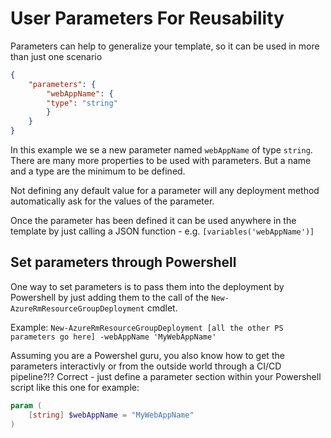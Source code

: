 # User Parameters For Reusability
Parameters can help to generalize your template, so it can be used in more than just one scenario

```json
{
    "parameters": {
        "webAppName": {
        "type": "string"
        }
    }
}
```
In this example we se a new parameter named `webAppName` of type `string`. There are many more properties to be used with parameters. But a name and a type are the minimum to be defined.

Not defining any default value for a parameter will any deployment method automatically ask for the values of the parameter.

Once the parameter has been defined it can be used anywhere in the template by just calling a JSON function - e.g. `[variables('webAppName')]`

## Set parameters through Powershell
One way to set parameters is to pass them into the deployment by Powershell by just adding them to the call of the `New-AzureRmResourceGroupDeployment` cmdlet.

Example: `New-AzureRmResourceGroupDeployment [all the other PS parameters go here] -webAppName 'MyWebAppName'`

Assuming you are a Powershel guru, you also know how to get the parameters interactivly or from the outside world through a CI/CD pipeline?!?
Correct - just define a parameter section within your Powershell script like this one for example:

```powershell
param (
    [string] $webAppName = "MyWebAppName"
)
```